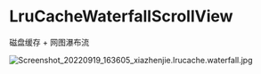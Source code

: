 # LruCacheWaterfallScrollView
磁盘缓存 + 网图瀑布流

![Screenshot_20220919_163605_xiazhenjie.lrucache.waterfall.jpg](https://upload-images.jianshu.io/upload_images/26398730-e3e5f7642ac54438.jpg?imageMogr2/auto-orient/strip%7CimageView2/2/w/300)